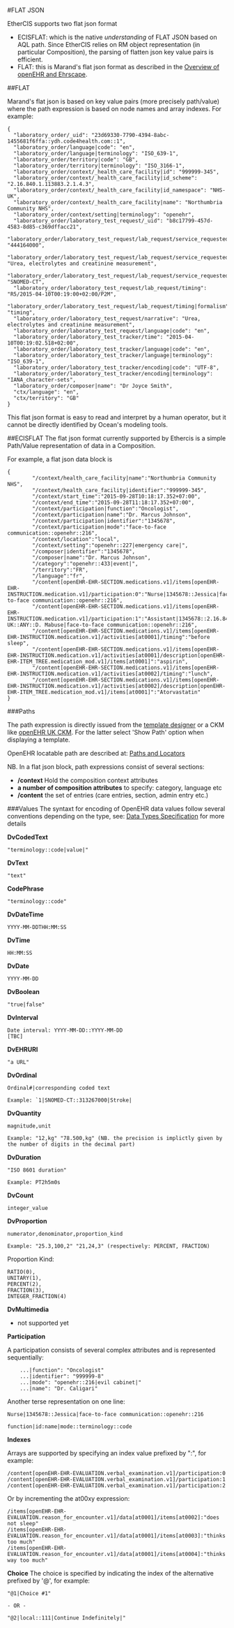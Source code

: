 #FLAT JSON

EtherCIS supports two flat json format

- ECISFLAT: which is the native *understanding* of FLAT JSON based on AQL path. Since EtherCIS relies on RM object representation (in particular Composition), the parsing of flatten json key value pairs is efficient.
- FLAT: this is Marand's flat json format as described in the [Overview of openEHR and Ehrscape](https://github.com/handihealth/c4h_sits/blob/master/docs/general/openehr_intro.md). 

##FLAT

Marand's flat json is based on key value pairs (more precisely path/value) where the path expression is based on node names and array indexes. For example:

	{
	  "laboratory_order/_uid": "23d69330-7790-4394-8abc-1455681f6ffa::ydh.code4health.com::1",
	  "laboratory_order/language|code": "en",
	  "laboratory_order/language|terminology": "ISO_639-1",
	  "laboratory_order/territory|code": "GB",
	  "laboratory_order/territory|terminology": "ISO_3166-1",
	  "laboratory_order/context/_health_care_facility|id": "999999-345",
	  "laboratory_order/context/_health_care_facility|id_scheme": "2.16.840.1.113883.2.1.4.3",
	  "laboratory_order/context/_health_care_facility|id_namespace": "NHS-UK",
	  "laboratory_order/context/_health_care_facility|name": "Northumbria Community NHS",
	  "laboratory_order/context/setting|terminology": "openehr",
	  "laboratory_order/laboratory_test_request/_uid": "b8c17799-457d-4583-8d85-c369dffacc21",
	  "laboratory_order/laboratory_test_request/lab_request/service_requested|code": "444164000",
	  "laboratory_order/laboratory_test_request/lab_request/service_requested|value": "Urea, electrolytes and creatinine measurement",
	  "laboratory_order/laboratory_test_request/lab_request/service_requested|terminology": "SNOMED-CT",
	  "laboratory_order/laboratory_test_request/lab_request/timing": "R5/2015-04-10T00:19:00+02:00/P2M",
	  "laboratory_order/laboratory_test_request/lab_request/timing|formalism": "timing",
	  "laboratory_order/laboratory_test_request/narrative": "Urea, electrolytes and creatinine measurement",
	  "laboratory_order/laboratory_test_request/language|code": "en",
	  "laboratory_order/laboratory_test_tracker/time": "2015-04-10T00:19:02.518+02:00",
	  "laboratory_order/laboratory_test_tracker/language|code": "en",
	  "laboratory_order/laboratory_test_tracker/language|terminology": "ISO_639-1",
	  "laboratory_order/laboratory_test_tracker/encoding|code": "UTF-8",
	  "laboratory_order/laboratory_test_tracker/encoding|terminology": "IANA_character-sets",
	  "laboratory_order/composer|name": "Dr Joyce Smith",
	  "ctx/language": "en",
	  "ctx/territory": "GB"
	}
 
This flat json format is easy to read and interpret by a human operator, but it cannot be directly identified by Ocean's modeling tools.

##ECISFLAT
The flat json format currently supported by Ethercis is a simple Path/Value representation of data in a Composition.

For example, a flat json data block is

	{
	        "/context/health_care_facility|name":"Northumbria Community NHS",
	        "/context/health_care_facility|identifier":"999999-345",
	        "/context/start_time":"2015-09-28T10:18:17.352+07:00",
	        "/context/end_time":"2015-09-28T11:18:17.352+07:00",
	        "/context/participation|function":"Oncologist",
	        "/context/participation|name":"Dr. Marcus Johnson",
	        "/context/participation|identifier":"1345678",
	        "/context/participation|mode":"face-to-face communication::openehr::216",
	        "/context/location":"local",
	        "/context/setting":"openehr::227|emergency care|",
	        "/composer|identifier":"1345678",
	        "/composer|name":"Dr. Marcus Johnson",
	        "/category":"openehr::433|event|",
	        "/territory":"FR",
	        "/language":"fr",
	        "/content[openEHR-EHR-SECTION.medications.v1]/items[openEHR-EHR-INSTRUCTION.medication.v1]/participation:0":"Nurse|1345678::Jessica|face-to-face communication::openehr::216",
	        "/content[openEHR-EHR-SECTION.medications.v1]/items[openEHR-EHR-INSTRUCTION.medication.v1]/participation:1":"Assistant|1345678::2.16.840.1.113883.2.1.4.3::NHS-UK::ANY::D. Mabuse|face-to-face communication::openehr::216",
	        "/content[openEHR-EHR-SECTION.medications.v1]/items[openEHR-EHR-INSTRUCTION.medication.v1]/activities[at0001]/timing":"before sleep",
	        "/content[openEHR-EHR-SECTION.medications.v1]/items[openEHR-EHR-INSTRUCTION.medication.v1]/activities[at0001]/description[openEHR-EHR-ITEM_TREE.medication_mod.v1]/items[at0001]":"aspirin",
	        "/content[openEHR-EHR-SECTION.medications.v1]/items[openEHR-EHR-INSTRUCTION.medication.v1]/activities[at0002]/timing":"lunch",
	        "/content[openEHR-EHR-SECTION.medications.v1]/items[openEHR-EHR-INSTRUCTION.medication.v1]/activities[at0002]/description[openEHR-EHR-ITEM_TREE.medication_mod.v1]/items[at0001]":"Atorvastatin"
	}



###Paths

The path expression is directly issued from the [template designer](http://www.openehr.org/downloads/modellingtools) or a CKM like [openEHR UK CKM](http://www.clinicalmodels.org.uk/ckm/). For the latter select 'Show Path' option when displaying a template.

OpenEHR locatable path are described at: [Paths and Locators](http://www.openehr.org/releases/1.0.2/html/architecture/overview/Output/paths_and_locators.html)

NB. In a flat json block, path expressions consist of several sections:

- **/context** Hold the composition context attributes
- **a number of composition attributes** to specify: category, language etc
- **/content** the set of entries (care entries, section, admin entry etc.) 

###Values
The syntaxt for encoding of OpenEHR data values follow several conventions depending on the type, see: [Data Types Specification](http://www.openehr.org/releases/1.0.2/architecture/rm/data_types_im.pdf) for more details


**DvCodedText**

	"terminology::code|value|"

**DvText**

	"text"

**CodePhrase**

	"terminology::code"

**DvDateTime**

	YYYY-MM-DDTHH:MM:SS

**DvTime**

	HH:MM:SS

**DvDate**

	YYYY-MM-DD

**DvBoolean**

	"true|false"

**DvInterval**

	Date interval: YYYY-MM-DD::YYYY-MM-DD
	[TBC]

**DvEHRURI**

	"a URL"

**DvOrdinal**

	Ordinal#|corresponding coded text	

	Example: `1|SNOMED-CT::313267000|Stroke|

**DvQuantity**

	magnitude,unit

	Example: "12,kg" "78.500,kg" (NB. the precision is implictly given by the number of digits in the decimal part)

**DvDuration**

	"ISO 8601 duration"

	Example: PT2h5m0s

**DvCount**

	integer_value

**DvProportion**

	numerator,denominator,proportion_kind

	Example: "25.3,100,2" "21,24,3" (respectively: PERCENT, FRACTION)

Proportion Kind:

    RATIO(0),
    UNITARY(1),
    PERCENT(2),
    FRACTION(3),
    INTEGER_FRACTION(4)

**DvMultimedia**
- not supported yet

**Participation**

A participation consists of several complex attributes and is represented sequentially:

        ...|function": "Oncologist"
        ...|identifier": "999999-8"
        ...|mode": "openehr::216|evil cabinet|"
        ...|name": "Dr. Caligari"

Another terse representation on one line:

	Nurse|1345678::Jessica|face-to-face communication::openehr::216

	function|id:name|mode::terminology::code

**Indexes**

Arrays are supported by specifying an index value prefixed by ":", for example:

	/content[openEHR-EHR-EVALUATION.verbal_examination.v1]/participation:0
	/content[openEHR-EHR-EVALUATION.verbal_examination.v1]/participation:1
	/content[openEHR-EHR-EVALUATION.verbal_examination.v1]/participation:2

Or by incrementing the at00xy expression:

	/items[openEHR-EHR-EVALUATION.reason_for_encounter.v1]/data[at0001]/items[at0002]:"does not sleep"
	/items[openEHR-EHR-EVALUATION.reason_for_encounter.v1]/data[at0001]/items[at0003]:"thinks too much"
	/items[openEHR-EHR-EVALUATION.reason_for_encounter.v1]/data[at0001]/items[at0004]:"thinks way too much"

**Choice**
The choice is specified by indicating the index of the alternative prefixed by '@', for example:

	"@1|Choice #1"

	- OR -
	
	"@2|local::111|Continue Indefinitely|"	
